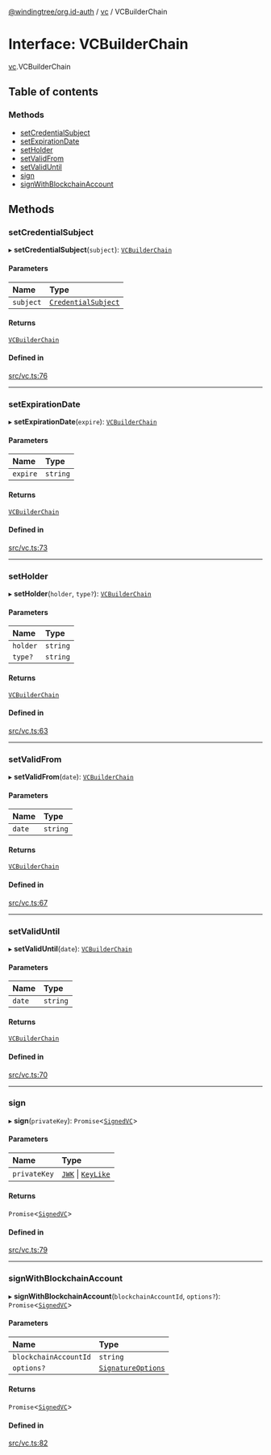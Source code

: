 [@windingtree/org.id-auth](../README.md) / [vc](../modules/vc.md) / VCBuilderChain

# Interface: VCBuilderChain

[vc](../modules/vc.md).VCBuilderChain

## Table of contents

### Methods

- [setCredentialSubject](vc.vcbuilderchain.md#setcredentialsubject)
- [setExpirationDate](vc.vcbuilderchain.md#setexpirationdate)
- [setHolder](vc.vcbuilderchain.md#setholder)
- [setValidFrom](vc.vcbuilderchain.md#setvalidfrom)
- [setValidUntil](vc.vcbuilderchain.md#setvaliduntil)
- [sign](vc.vcbuilderchain.md#sign)
- [signWithBlockchainAccount](vc.vcbuilderchain.md#signwithblockchainaccount)

## Methods

### setCredentialSubject

▸ **setCredentialSubject**(`subject`): [`VCBuilderChain`](vc.vcbuilderchain.md)

#### Parameters

| Name | Type |
| :------ | :------ |
| `subject` | [`CredentialSubject`](vc.credentialsubject.md) |

#### Returns

[`VCBuilderChain`](vc.vcbuilderchain.md)

#### Defined in

[src/vc.ts:76](https://github.com/windingtree/org.id-sdk/blob/074c18d/packages/auth/src/vc.ts#L76)

___

### setExpirationDate

▸ **setExpirationDate**(`expire`): [`VCBuilderChain`](vc.vcbuilderchain.md)

#### Parameters

| Name | Type |
| :------ | :------ |
| `expire` | `string` |

#### Returns

[`VCBuilderChain`](vc.vcbuilderchain.md)

#### Defined in

[src/vc.ts:73](https://github.com/windingtree/org.id-sdk/blob/074c18d/packages/auth/src/vc.ts#L73)

___

### setHolder

▸ **setHolder**(`holder`, `type?`): [`VCBuilderChain`](vc.vcbuilderchain.md)

#### Parameters

| Name | Type |
| :------ | :------ |
| `holder` | `string` |
| `type?` | `string` |

#### Returns

[`VCBuilderChain`](vc.vcbuilderchain.md)

#### Defined in

[src/vc.ts:63](https://github.com/windingtree/org.id-sdk/blob/074c18d/packages/auth/src/vc.ts#L63)

___

### setValidFrom

▸ **setValidFrom**(`date`): [`VCBuilderChain`](vc.vcbuilderchain.md)

#### Parameters

| Name | Type |
| :------ | :------ |
| `date` | `string` |

#### Returns

[`VCBuilderChain`](vc.vcbuilderchain.md)

#### Defined in

[src/vc.ts:67](https://github.com/windingtree/org.id-sdk/blob/074c18d/packages/auth/src/vc.ts#L67)

___

### setValidUntil

▸ **setValidUntil**(`date`): [`VCBuilderChain`](vc.vcbuilderchain.md)

#### Parameters

| Name | Type |
| :------ | :------ |
| `date` | `string` |

#### Returns

[`VCBuilderChain`](vc.vcbuilderchain.md)

#### Defined in

[src/vc.ts:70](https://github.com/windingtree/org.id-sdk/blob/074c18d/packages/auth/src/vc.ts#L70)

___

### sign

▸ **sign**(`privateKey`): `Promise`<[`SignedVC`](vc.signedvc.md)\>

#### Parameters

| Name | Type |
| :------ | :------ |
| `privateKey` | [`JWK`](keys.jwk.md) \| [`KeyLike`](../modules/keys.md#keylike) |

#### Returns

`Promise`<[`SignedVC`](vc.signedvc.md)\>

#### Defined in

[src/vc.ts:79](https://github.com/windingtree/org.id-sdk/blob/074c18d/packages/auth/src/vc.ts#L79)

___

### signWithBlockchainAccount

▸ **signWithBlockchainAccount**(`blockchainAccountId`, `options?`): `Promise`<[`SignedVC`](vc.signedvc.md)\>

#### Parameters

| Name | Type |
| :------ | :------ |
| `blockchainAccountId` | `string` |
| `options?` | [`SignatureOptions`](vc.signatureoptions.md) |

#### Returns

`Promise`<[`SignedVC`](vc.signedvc.md)\>

#### Defined in

[src/vc.ts:82](https://github.com/windingtree/org.id-sdk/blob/074c18d/packages/auth/src/vc.ts#L82)
